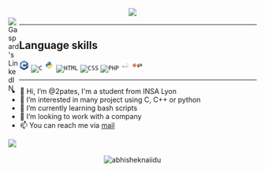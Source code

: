 

<div id="header" align="center">
  <img src="https://media.giphy.com/media/M9gbBd9nbDrOTu1Mqx/giphy.gif" width="100"/>
</div>

</a>
<a href="https://www.linkedin.com/in/gaspard-serpinet-a72701220/">
  <img align="left" alt="Gaspard's LinkedIN" width="22px" src="https://raw.githubusercontent.com/peterthehan/peterthehan/master/assets/linkedin.svg" />
</a>

----

## Language skills

<code><img height="20" alt="C++" src="https://raw.githubusercontent.com/github/explore/80688e429a7d4ef2fca1e82350fe8e3517d3494d/topics/cpp/cpp.png"></code>
<code><img height="20" alt="C" src="https://external-content.duckduckgo.com/iu/?u=https%3A%2F%2Fwww.mycplus.com%2Fmycplus%2Fwp-content%2Fuploads%2F2020%2F10%2Fc-150x150.png&f=1&nofb=1&ipt=4306a629f3bbd3323343101714ccb1a7adc4f25632587e89dc11b9e6d5d2132b&ipo=images"></code>
<code><img height="20" alt="python" src="https://raw.githubusercontent.com/github/explore/80688e429a7d4ef2fca1e82350fe8e3517d3494d/topics/python/python.png"></code>
<code><img height="20" alt="HTML" src="https://2xawx0gmudy471po527lbxcd-wpengine.netdna-ssl.com/wp-content/uploads/2012/01/html5-developer-mobile-web-developer2-e13210418721211.png"></code>
<code><img height="20" alt="CSS" src="https://external-content.duckduckgo.com/iu/?u=https%3A%2F%2Fwww.thierryleroy.com%2Fwp-content%2Fuploads%2Flogo-css-160x160.png&f=1&nofb=1&ipt=f91b57e23c3654c36712d278716d50b3c1b664e940f96976208179f41515677b&ipo=images"></code>
<code><img height="20" alt="PHP" src="https://external-content.duckduckgo.com/iu/?u=https%3A%2F%2Fwww.raspberrypi-spy.co.uk%2Fwp-content%2Fuploads%2F2013%2F06%2Fphp_logo-150x150.png&f=1&nofb=1&ipt=40eafa56e7f3df0e80914d70308ecdf0135dc087bca8f51e80ccef9987aa6e7f&ipo=images"></code>
<code><img height="20" alt="MySQL" src="https://raw.githubusercontent.com/github/explore/80688e429a7d4ef2fca1e82350fe8e3517d3494d/topics/mysql/mysql.png"></code>
<code><img height="20" alt="GIT" src="https://raw.githubusercontent.com/github/explore/80688e429a7d4ef2fca1e82350fe8e3517d3494d/topics/git/git.png"></code>

----

- 👋 Hi, I’m @2pates, I'm a student from INSA Lyon
- 👀 I’m interested in many project using C, C++ or python
- 🌱 I’m currently learning bash scripts
- 💞️ I’m looking to work with a company
- 📫 You can reach me via [mail](2gas.7serpi@gmail.com)


<!---
2pates/2pates is a ✨ special ✨ repository because its `README.md` (this file) appears on your GitHub profile.
You can click the Preview link to take a look at your changes.
--->


![](https://visitor-badge.glitch.me/badge?page_id=2pates.2pates)

<p align="center"> <img src="https://github-readme-stats.vercel.app/api?username=2pates&show_icons=true&theme=gotham" alt="abhisheknaiidu" />




